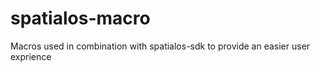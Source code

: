 # spatialos-macro
Macros used in combination with spatialos-sdk to provide an easier user exprience
